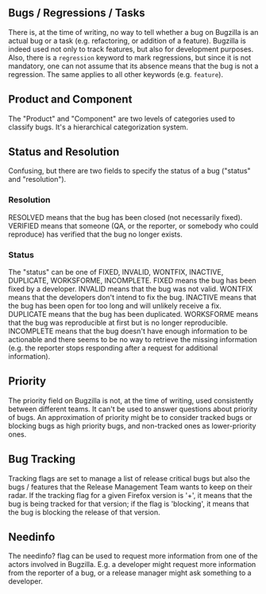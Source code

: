 ## Bugs / Regressions / Tasks
There is, at the time of writing, no way to tell whether a bug on Bugzilla is an actual bug or a task (e.g. refactoring, or addition of a feature). Bugzilla is indeed used not only to track features, but also for development purposes.
Also, there is a `regression` keyword to mark regressions, but since it is not mandatory, one can not assume that its absence means that the bug is not a regression. The same applies to all other keywords (e.g. `feature`).

## Product and Component
The "Product" and "Component" are two levels of categories used to classify bugs. It's a hierarchical categorization system.

## Status and Resolution
Confusing, but there are two fields to specify the status of a bug ("status" and "resolution"). 

### Resolution
RESOLVED means that the bug has been closed (not necessarily fixed). VERIFIED means that someone (QA, or the reporter, or somebody who could reproduce) has verified that the bug no longer exists.

### Status
The "status" can be one of FIXED, INVALID, WONTFIX, INACTIVE, DUPLICATE, WORKSFORME, INCOMPLETE.
FIXED means the bug has been fixed by a developer.
INVALID means that the bug was not valid.
WONTFIX means that the developers don't intend to fix the bug.
INACTIVE means that the bug has been open for too long and will unlikely receive a fix.
DUPLICATE means that the bug has been duplicated.
WORKSFORME means that the bug was reproducible at first but is no longer reproducible.
INCOMPLETE means that the bug doesn't have enough information to be actionable and there seems to be no way to retrieve the missing information (e.g. the reporter stops responding after a request for additional information).

## Priority
The priority field on Bugzilla is not, at the time of writing, used consistently between different teams. It can't be used to answer questions about priority of bugs.
An approximation of priority might be to consider tracked bugs or blocking bugs as high priority bugs, and non-tracked ones as lower-priority ones.

## Bug Tracking
Tracking flags are set to manage a list of release critical bugs but also the bugs / features that the Release Management Team wants to keep on their radar. If the tracking flag for a given Firefox version is '+', it means that the bug is being tracked for that version; if the flag is 'blocking', it means that the bug is blocking the release of that version.

## Needinfo
The needinfo? flag can be used to request more information from one of the actors involved in Bugzilla. E.g. a developer might request more information from the reporter of a bug, or a release manager might ask something to a developer.
